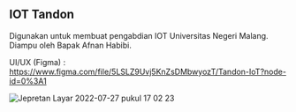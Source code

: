 ## IOT Tandon
Digunakan untuk membuat pengabdian IOT Universitas Negeri Malang. 
Diampu oleh Bapak Afnan Habibi. 

UI/UX (Figma) : https://www.figma.com/file/5LSLZ9Uvj5KnZsDMbwyozT/Tandon-IoT?node-id=0%3A1 

![Jepretan Layar 2022-07-27 pukul 17 02 23](https://user-images.githubusercontent.com/53648542/181220754-9e932b09-9adf-4bd5-a874-8ee8bfe229c3.png)
